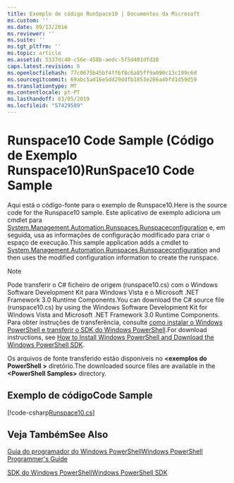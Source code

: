 ```yaml
---
title: Exemplo de código RunSpace10 | Documentos da Microsoft
ms.custom: ''
ms.date: 09/13/2016
ms.reviewer: ''
ms.suite: ''
ms.tgt_pltfrm: ''
ms.topic: article
ms.assetid: 5337dc40-c56e-458b-aedc-5f5d401dfd28
caps.latest.revision: 6
ms.openlocfilehash: 77c0675b45bf4ff6f8c6a85ff9a090c13c199c6d
ms.sourcegitcommit: 69abc5ad16e5dd29ddfb1853e266a4bfd1d59d59
ms.translationtype: MT
ms.contentlocale: pt-PT
ms.lasthandoff: 03/05/2019
ms.locfileid: "57429589"
---
```

# <a name="runspace10-code-sample"></a><span data-ttu-id="9f034-102">Runspace10 Code Sample (Código de Exemplo Runspace10)</span><span class="sxs-lookup"><span data-stu-id="9f034-102">RunSpace10 Code Sample</span></span>

<span data-ttu-id="9f034-103">Aqui está o código-fonte para o exemplo de Runspace10.</span><span class="sxs-lookup"><span data-stu-id="9f034-103">Here is the source code for the Runspace10 sample.</span></span> <span data-ttu-id="9f034-104">Este aplicativo de exemplo adiciona um cmdlet para [System.Management.Automation.Runspaces.Runspaceconfiguration](/dotnet/api/System.Management.Automation.Runspaces.RunspaceConfiguration) e, em seguida, usa as informações de configuração modificado para criar o espaço de execução.</span><span class="sxs-lookup"><span data-stu-id="9f034-104">This sample application adds a cmdlet to [System.Management.Automation.Runspaces.Runspaceconfiguration](/dotnet/api/System.Management.Automation.Runspaces.RunspaceConfiguration) and then uses the modified configuration information to create the runspace.</span></span>

> [!NOTE]
> <span data-ttu-id="9f034-105">Pode transferir o C# ficheiro de origem (runspace10.cs) com o Windows Software Development Kit para Windows Vista e o Microsoft .NET Framework 3.0 Runtime Components.</span><span class="sxs-lookup"><span data-stu-id="9f034-105">You can download the C# source file (runspace10.cs) by using the Windows Software Development Kit for Windows Vista and Microsoft .NET Framework 3.0 Runtime Components.</span></span> <span data-ttu-id="9f034-106">Para obter instruções de transferência, consulte [como instalar o Windows PowerShell e transferir o SDK do Windows PowerShell](/powershell/developer/installing-the-windows-powershell-sdk).</span><span class="sxs-lookup"><span data-stu-id="9f034-106">For download instructions, see [How to Install Windows PowerShell and Download the Windows PowerShell SDK](/powershell/developer/installing-the-windows-powershell-sdk).</span></span>
>
> <span data-ttu-id="9f034-107">Os arquivos de fonte transferido estão disponíveis no  **\<exemplos do PowerShell >** diretório.</span><span class="sxs-lookup"><span data-stu-id="9f034-107">The downloaded source files are available in the **\<PowerShell Samples>** directory.</span></span>

## <a name="code-sample"></a><span data-ttu-id="9f034-108">Exemplo de código</span><span class="sxs-lookup"><span data-stu-id="9f034-108">Code Sample</span></span>

[!code-csharp[Runspace10.cs](../../powershell-sdk-samples/SDK-2.0/csharp/Runspace10/Runspace10.cs#L11-L118 "Runspace10.cs")]

## <a name="see-also"></a><span data-ttu-id="9f034-109">Veja Também</span><span class="sxs-lookup"><span data-stu-id="9f034-109">See Also</span></span>

[<span data-ttu-id="9f034-110">Guia do programador do Windows PowerShell</span><span class="sxs-lookup"><span data-stu-id="9f034-110">Windows PowerShell Programmer's Guide</span></span>](./windows-powershell-programmer-s-guide.md)

[<span data-ttu-id="9f034-111">SDK do Windows PowerShell</span><span class="sxs-lookup"><span data-stu-id="9f034-111">Windows PowerShell SDK</span></span>](../windows-powershell-reference.md)